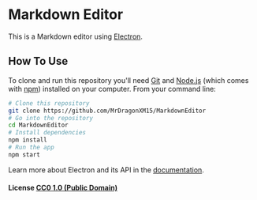 # Markdown Editor

This is a Markdown editor using [Electron](http://electron.atom.io/).

## How To Use

To clone and run this repository you'll need [Git](https://git-scm.com) and [Node.js](https://nodejs.org/en/download/) (which comes with [npm](http://npmjs.com)) installed on your computer. From your command line:

```bash
# Clone this repository
git clone https://github.com/MrDragonXM15/MarkdownEditor
# Go into the repository
cd MarkdownEditor
# Install dependencies
npm install
# Run the app
npm start
```

Learn more about Electron and its API in the [documentation](http://electron.atom.io/docs/).



#### License [CC0 1.0 (Public Domain)](LICENSE.md)
